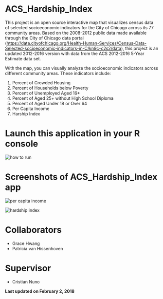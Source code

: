 # ACS_Hardship_Index

This project is an open source interactive map that visualizes census data of selected socioeconomic indicators for the City of Chicago across its 77 community areas. Based on the 2008-2012 public data made available through the City of Chicago data portal (https://data.cityofchicago.org/Health-Human-Services/Census-Data-Selected-socioeconomic-indicators-in-C/kn9c-c2s2/data), this project is an updated 2012-2016 version with data from the ACS 2012-2016 5-Year Estimate data set.

With the map, you can visually analyze the socioeconomic indicators across different community areas. These indicators include:

1. Percent of Crowded Housing
2. Percent of Households below Poverty
3. Percent of Unemployed Aged 16+
4. Percent of Aged 25+ without High School Diploma
5. Percent of Aged Under 18 or Over 64
6. Per Capita Income
7. Harship Index

# Launch this application in your R console
![how to run](https://github.com/gracehwang9584/ACS_Hardship_Index/blob/master/Images/run.png)

# Screenshots of ACS_Hardship_Index app
![per capita income](https://github.com/gracehwang9584/ACS_Hardship_Index/blob/master/Images/income.png)

![hardship index](https://github.com/gracehwang9584/ACS_Hardship_Index/blob/master/Images/hardship.png)

# Collaborators
- Grace Hwang
- Patricia van Hissenhoven

# Supervisor
- Cristian Nuno

**Last updated on February 2, 2018**
